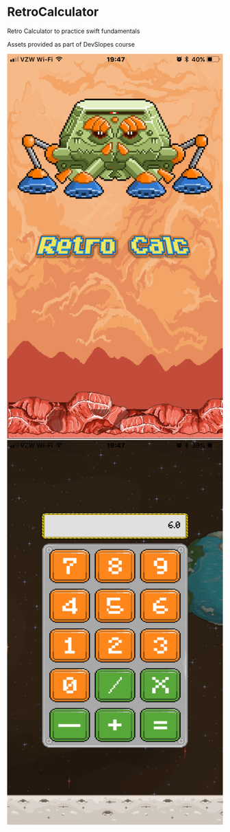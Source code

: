 # RetroCalculator
Retro Calculator to practice swift fundamentals

Assets provided as part of DevSlopes course

![Screenshot](Splash.PNG)
![Screenshot](Calc.PNG)
